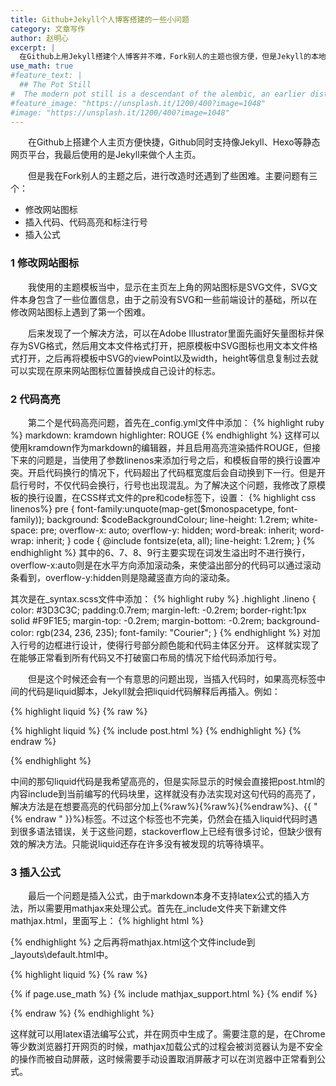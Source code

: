```yaml
---
title: Github+Jekyll个人博客搭建的一些小问题
category: 文章写作
author: 赵明心
excerpt: |
  在Github上用Jekyll搭建个人博客并不难，Fork别人的主题也很方便，但是Jekyll的本地部署和对别人设计好的主题进行个性化定制还是会有一些麻烦，这里就讲讲我在设置过程中遇到的一些小问题和解决方法。
use_math: true
#feature_text: |
  ## The Pot Still
#  The modern pot still is a descendant of the alembic, an earlier distillation device
#feature_image: "https://unsplash.it/1200/400?image=1048"
#image: "https://unsplash.it/1200/400?image=1048"
---
```


　　在Github上搭建个人主页方便快捷，Github同时支持像Jekyll、Hexo等静态网页平台，我最后使用的是Jekyll来做个人主页。

　　但是我在Fork别人的主题之后，进行改造时还遇到了些困难。主要问题有三个：
- 修改网站图标
- 插入代码、代码高亮和标注行号
- 插入公式

### 1 修改网站图标
　　我使用的主题模板当中，显示在主页左上角的网站图标是SVG文件，SVG文件本身包含了一些位置信息，由于之前没有SVG和一些前端设计的基础，所以在修改网站图标上遇到了第一个困难。

　　后来发现了一个解决方法，可以在Adobe Illustrator里面先画好矢量图标并保存为SVG格式，然后用文本文件格式打开，把原模板中SVG图标也用文本文件格式打开，之后再将模板中SVG的viewPoint以及width，height等信息复制过去就可以实现在原来网站图标位置替换成自己设计的标志。

### 2 代码高亮
　　第二个是代码高亮问题，首先在_config.yml文件中添加：
{% highlight ruby %}
markdown: kramdown
highlighter: ROUGE
{% endhighlight %}
这样可以使用kramdown作为markdown的编辑器，并且启用高亮渲染插件ROUGE，但接下来的问题是，当使用了参数linenos来添加行号之后，和模板自带的换行设置冲突。开启代码换行的情况下，代码超出了代码框宽度后会自动换到下一行。但是开启行号时，不仅代码会换行，行号也出现混乱。为了解决这个问题，我修改了原模板的换行设置，在CSS样式文件的pre和code标签下，设置：
{% highlight css linenos%}
pre {
    font-family:unquote(map-get($monospacetype, font-family));
    background:  $codeBackgroundColour;
    line-height: 1.2rem;
    white-space: pre;
    overflow-x: auto;
    overflow-y: hidden;
    word-break: inherit;
    word-wrap: inherit;
  }
code {
    @include fontsize(eta, all);
    line-height: 1.2rem;
  }
{% endhighlight %}
其中的6、7、8、9行主要实现在词发生溢出时不进行换行，overflow-x:auto则是在水平方向添加滚动条，来使溢出部分的代码可以通过滚动条看到，overflow-y:hidden则是隐藏竖直方向的滚动条。

其次是在_syntax.scss文件中添加：
{% highlight ruby %}
.highlight .lineno { 
  color: #3D3C3C; 
  padding:0.7rem;
  margin-left: -0.2rem;
  border-right:1px solid #F9F1E5;
  margin-top: -0.2rem;
  margin-bottom: -0.2rem;
  background-color: rgb(234, 236, 235); 
  font-family: "Courier";
}
{% endhighlight %}
对加入行号的边框进行设计，使得行号部分颜色能和代码主体区分开。
这样就实现了在能够正常看到所有代码又不打破窗口布局的情况下给代码添加行号。

　　但是这个时候还会有一个有意思的问题出现，当插入代码时，如果高亮标签中间的代码是liquid脚本，Jekyll就会把liquid代码解释后再插入。例如：

{% highlight liquid %}
{% raw %}

{% highlight liquid %}
  {% include post.html %}
{% endhighlight %}
{% endraw %}

{% endhighlight %}

中间的那句liquid代码是我希望高亮的，但是实际显示的时候会直接把post.html的内容include到当前编写的代码块里，这样就没有办法实现对这句代码的高亮了，解决方法是在想要高亮的代码部分加上{%raw%}{%raw%}{%endraw%}、{{ "{% endraw " }}%}标签。不过这个标签也不完美，仍然会在插入liquid代码时遇到很多语法错误，关于这些问题，stackoverflow上已经有很多讨论，但缺少很有效的解决方法。只能说liquid还存在许多没有被发现的坑等待填平。

### 3 插入公式
　　最后一个问题是插入公式，由于markdown本身不支持latex公式的插入方法，所以需要用mathjax来处理公式。首先在_include文件夹下新建文件mathjax.html，里面写上：
{% highlight html %}
<script type="text/x-mathjax-config">
    MathJax.Hub.Config({
      TeX: {
        equationNumbers: {
          autoNumber: "AMS"
        }
      },
      tex2jax: {
        inlineMath: [ ['$','$'] ],
        displayMath: [ ['$$','$$'] ],
        processEscapes: true
      }
    });
  </script>
  <script type="text/javascript"
          src="http://cdn.mathjax.org/mathjax/latest/MathJax.js?config=TeX-AMS-MML_HTMLorMML">
  </script>
{% endhighlight %}
之后再将mathjax.html这个文件include到_layouts\default.html中。

{% highlight liquid %}
{% raw %}

{% if page.use_math %}
  {% include mathjax_support.html %}
{% endif %}

{% endraw %}
{% endhighlight %}


这样就可以用latex语法编写公式，并在网页中生成了。需要注意的是，在Chrome等少数浏览器打开网页的时候，mathjax加载公式的过程会被浏览器认为是不安全的操作而被自动屏蔽，这时候需要手动设置取消屏蔽才可以在浏览器中正常看到公式。
